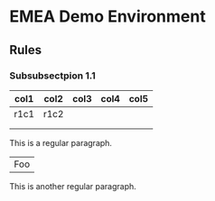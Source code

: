 # EMEA Demo Environment

## Rules

### Subsubsectpion 1.1

| col1  | col2   | col3    |col4   |col5   |
|---|---|---|---|---|
|r1c1   | r1c2  |   |   |   |
|   |   |   |   |   |
|   |   |   |   |   |


This is a regular paragraph.

<table>
    <tr>
        <td>Foo</td>
    </tr>
</table>

This is another regular paragraph.
